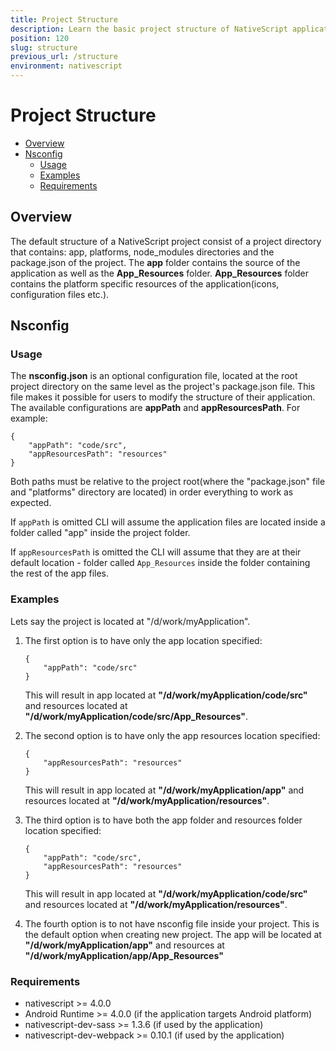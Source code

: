 ```yaml
---
title: Project Structure
description: Learn the basic project structure of NativeScript application.
position: 120
slug: structure
previous_url: /structure
environment: nativescript
---
```


# Project Structure

* [Overview](#overview)
* [Nsconfig](#nsconfig)
    * [Usage](#usage)
    * [Examples](#examples)
    * [Requirements](#requirements)

## Overview

The default structure of a NativeScript project consist of a project directory that contains: app, platforms, node_modules directories and the package.json of the project. The **app** folder contains the source of the application as well as the **App_Resources** folder. **App_Resources** folder contains the platform specific resources of the application(icons, configuration files etc.).

## Nsconfig

### Usage

The **nsconfig.json** is an optional configuration file, located at the root project directory on the same level as the project's package.json file. This file makes it possible for users to modify the structure of their application. The available configurations are **appPath** and **appResourcesPath**. For example:

```
{
    "appPath": "code/src",
    "appResourcesPath": "resources"
}
```

Both paths must be relative to the project root(where the "package.json" file and "platforms" directory are located) in order everything to work as expected. 

If `appPath` is omitted CLI will assume the application files are located inside a folder called "app" inside the project folder.

If `appResourcesPath` is omitted the CLI will assume that they are at their default location - folder called `App_Resources` inside the folder containing the rest of the app files.

### Examples
Lets say the project is located at "/d/work/myApplication".

1. The first option is to have only the app location specified:
    ```
    {
        "appPath": "code/src"
    }
    ```
    This will result in app located at **"/d/work/myApplication/code/src"** and resources located at **"/d/work/myApplication/code/src/App_Resources"**.

2. The second option is to have only the app resources location specified:
    ```
    {
        "appResourcesPath": "resources"
    }
    ```
    This will result in app located at **"/d/work/myApplication/app"** and resources located at **"/d/work/myApplication/resources"**.

3. The third option is to have both the app folder and resources folder location specified:
    ```
    {
        "appPath": "code/src",
        "appResourcesPath": "resources"
    }
    ```
    This will result in app located at **"/d/work/myApplication/code/src"** and resources located at **"/d/work/myApplication/resources"**.

4. The fourth option is to not have nsconfig file inside your project. This is the default option when creating new project. Тhe app will be located at **"/d/work/myApplication/app"** and resources at **"/d/work/myApplication/app/App_Resources"**

### Requirements

* nativescript >= 4.0.0
* Android Runtime >= 4.0.0 (if the application targets Android platform)
* nativescript-dev-sass >= 1.3.6 (if used by the application)
* nativescript-dev-webpack >= 0.10.1 (if used by the application)
